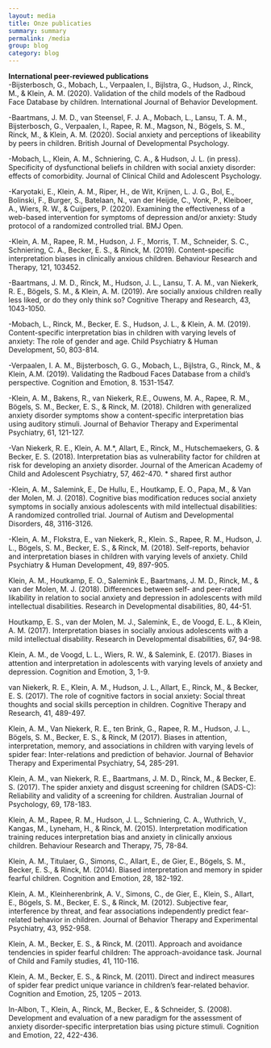 ```yaml
---
layout: media
title: Onze publicaties
summary: summary
permalink: /media
group: blog
category: blog
---
```


**International peer-reviewed publications**
<br>
-Bijsterbosch, G., Mobach, L., Verpaalen, I., Bijlstra, G., Hudson, J., Rinck, M., & Klein, A. M. (2020). Validation of the child models of the Radboud Face Database by children. International Journal of Behavior Development.

-Baartmans, J. M. D., van Steensel, F. J. A., Mobach, L., Lansu, T. A. M., Bijsterbosch, G., Verpaalen, I., 
Rapee, R. M., Magson, N., Bögels, S. M., Rinck, M., & Klein, A. M. (2020). Social anxiety and perceptions of likeability by peers in children. British Journal of Developmental Psychology.

-Mobach, L., Klein, A. M., Schniering, C. A., & Hudson, J. L. (in press). Specificity of dysfunctional beliefs in children with social anxiety disorder: effects of comorbidity. Journal of Clinical Child and Adolescent Psychology. 

-Karyotaki, E., Klein, A. M., Riper, H., de Wit, Krijnen, L. J. G., Bol, E., Bolinski, F., Burger, S., Batelaan, N., van der Heijde, C., Vonk, P., Kleiboer, A., Wiers, R. W., & Cuijpers, P. (2020). Examining the effectiveness of a web-based intervention for symptoms of depression and/or anxiety: Study protocol of a randomized controlled trial. BMJ Open.

-Klein, A. M., Rapee, R. M., Hudson, J. F., Morris, T. M., Schneider, S. C., Schniering, C. A., Becker, E. S., & Rinck, M. (2019). Content-specific interpretation biases in clinically anxious children. Behaviour Research and Therapy, 121, 103452.

-Baartmans, J. M. D., Rinck, M., Hudson, J. L., Lansu, T. A. M., van Niekerk, R. E., Bögels, S. M., & Klein, A. M. (2019). Are socially anxious children really less liked, or do they only think so? Cognitive Therapy and Research, 43, 1043-1050.

-Mobach, L., Rinck, M., Becker, E. S., Hudson, J. L., & Klein, A. M. (2019). Content-specific interpretation 
bias in children with varying levels of anxiety: The role of gender and age. Child Psychiatry & Human Development, 50, 803-814.

-Verpaalen, I. A. M., Bijsterbosch, G. G., Mobach, L., Bijlstra, G., Rinck, M., & Klein, A.M. (2019). Validating the Radboud Faces Database from a child’s perspective. Cognition and Emotion, 8. 1531-1547.

-Klein, A. M., Bakens, R., van Niekerk, R.E., Ouwens, M. A., Rapee, R. M., Bögels, S. M., Becker, E. S., & Rinck, M. (2018). Children with generalized anxiety disorder symptoms show a content-specific interpretation bias using auditory stimuli. Journal of Behavior Therapy and Experimental Psychiatry, 61, 121-127.

-Van Niekerk, R. E., Klein, A. M.*, Allart, E., Rinck, M., Hutschemaekers, G. & Becker, E. S. (2018). Interpretation bias as vulnerability factor for children at risk for developing an anxiety disorder. Journal of the American Academy of Child and Adolescent Psychiatry, 57, 462-470. * shared first author

-Klein, A. M., Salemink, E., De Hullu, E., Houtkamp, E. O., Papa, M., & Van der Molen, M. J. (2018). Cognitive bias modification reduces social anxiety symptoms in socially anxious adolescents with mild intellectual disabilities: A randomized controlled trial. Journal of Autism and Developmental Disorders, 48, 3116-3126. 

-Klein, A. M., Flokstra, E., van Niekerk, R., Klein. S., Rapee, R. M., Hudson, J. L., Bögels, S. M., Becker, E. S., & Rinck, M. (2018). Self-reports, behavior and interpretation biases in children with varying levels of anxiety. Child Psychiatry & Human Development, 49, 897-905.

Klein, A. M., Houtkamp, E. O., Salemink E., Baartmans, J. M. D., Rinck, M., & van der Molen, M. J. (2018). Differences between self- and peer-rated likability in relation to social anxiety and depression in adolescents with mild intellectual disabilities. Research in Developmental disabilities, 80, 44-51.

Houtkamp, E. S., van der Molen, M. J., Salemink, E., de Voogd, E. L., & Klein, A. M. (2017). Interpretation biases in socially anxious adolescents with a mild intellectual disability. Research in Developmental disabilities, 67, 94-98.

Klein, A. M., de Voogd, L. L., Wiers, R. W., & Salemink, E. (2017). Biases in attention and interpretation in adolescents with varying levels of anxiety and depression. Cognition and Emotion, 3, 1-9.

van Niekerk, R. E., Klein, A. M., Hudson, J. L., Allart, E., Rinck, M., & Becker, E. S. (2017). The role of cognitive factors in social anxiety: Social threat thoughts and social skills perception in children. Cognitive Therapy and Research, 41, 489-497.

Klein, A. M., Van Niekerk, R. E., ten Brink, G., Rapee, R. M., Hudson, J. L., Bögels, S. M., Becker, E. S., & Rinck, M (2017). Biases in attention, interpretation, memory, and associations in children with varying levels of spider fear: Inter-relations and prediction of behavior. Journal of Behavior Therapy and Experimental Psychiatry, 54, 285-291.

Klein, A. M., van Niekerk, R. E., Baartmans, J. M. D., Rinck, M., & Becker, E. S. (2017). The spider anxiety and disgust screening for children (SADS-C): Reliability and validity of a screening for children. Australian Journal of Psychology, 69, 178-183. 

Klein, A. M., Rapee, R. M., Hudson, J. L., Schniering, C. A., Wuthrich, V., Kangas, M., Lyneham, H., & Rinck, M. (2015). Interpretation modification training reduces interpretation bias and anxiety in clinically anxious children. Behaviour Research and Therapy, 75, 78-84.

Klein, A. M., Titulaer, G., Simons, C., Allart, E., de Gier, E., Bögels, S. M., Becker, E. S., & Rinck, M. (2014). Biased interpretation and memory in spider fearful children. Cognition and Emotion, 28, 182-192.

Klein, A. M., Kleinherenbrink, A. V., Simons, C., de Gier, E., Klein, S., Allart, E., Bögels, S. M., Becker, E. S., & Rinck, M. (2012). Subjective fear, interference by threat, and fear associations independently predict fear-related behavior in children. Journal of Behavior Therapy and Experimental Psychiatry, 43, 952-958.   

Klein, A. M., Becker, E. S., & Rinck, M. (2011). Approach and avoidance tendencies in spider fearful children: The approach-avoidance task. Journal of Child and Family studies, 41, 110-116.

Klein, A. M., Becker, E. S., & Rinck, M. (2011). Direct and indirect measures of spider fear predict unique variance in children’s fear-related behavior. Cognition and Emotion, 25, 1205 – 2013.

In-Albon, T., Klein, A., Rinck, M., Becker, E., & Schneider, S. (2008). Development and evaluation of a new paradigm for the assessment of anxiety disorder-specific interpretation bias using picture stimuli. Cognition and Emotion, 22, 422-436.



